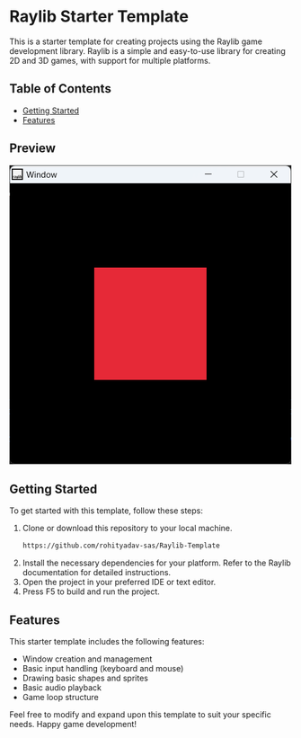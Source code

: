 # Raylib Starter Template

This is a starter template for creating projects using the Raylib game development library. Raylib is a simple and easy-to-use library for creating 2D and 3D games, with support for multiple platforms.

## Table of Contents
- [Getting Started](#getting-started)
- [Features](#features)

## Preview

![preview.png](./assets/preview.png?raw=true)

## Getting Started

To get started with this template, follow these steps:

1. Clone or download this repository to your local machine.
    ```bash
    https://github.com/rohityadav-sas/Raylib-Template
2. Install the necessary dependencies for your platform. Refer to the Raylib documentation for detailed instructions.
3. Open the project in your preferred IDE or text editor.
4. Press F5 to build and run the project.

## Features

This starter template includes the following features:

- Window creation and management
- Basic input handling (keyboard and mouse)
- Drawing basic shapes and sprites
- Basic audio playback
- Game loop structure

Feel free to modify and expand upon this template to suit your specific needs. Happy game development!
